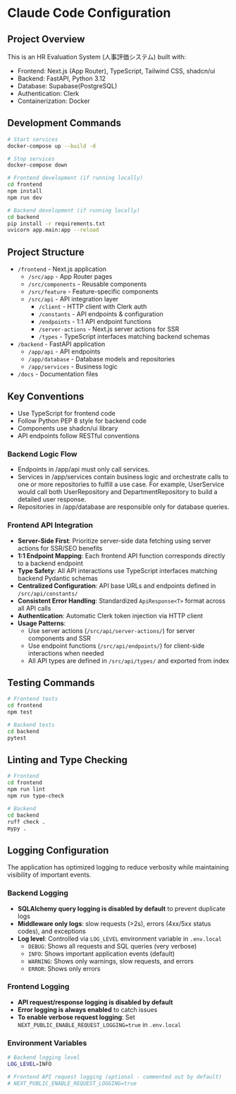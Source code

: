 # Claude Code Configuration

## Project Overview
This is an HR Evaluation System (人事評価システム) built with:
- Frontend: Next.js (App Router), TypeScript, Tailwind CSS, shadcn/ui
- Backend: FastAPI, Python 3.12
- Database: Supabase(PostgreSQL)
- Authentication: Clerk
- Containerization: Docker

## Development Commands
```bash
# Start services
docker-compose up --build -d

# Stop services
docker-compose down

# Frontend development (if running locally)
cd frontend
npm install
npm run dev

# Backend development (if running locally)
cd backend
pip install -r requirements.txt
uvicorn app.main:app --reload
```

## Project Structure
- `/frontend` - Next.js application
  - `/src/app` - App Router pages
  - `/src/components` - Reusable components
  - `/src/feature` - Feature-specific components
  - `/src/api` - API integration layer
    - `/client` - HTTP client with Clerk auth
    - `/constants` - API endpoints & configuration
    - `/endpoints` - 1:1 API endpoint functions
    - `/server-actions` - Next.js server actions for SSR
    - `/types` - TypeScript interfaces matching backend schemas
- `/backend` - FastAPI application
  - `/app/api` - API endpoints
  - `/app/database` - Database models and repositories
  - `/app/services` - Business logic
- `/docs` - Documentation files

## Key Conventions
- Use TypeScript for frontend code
- Follow Python PEP 8 style for backend code
- Components use shadcn/ui library
- API endpoints follow RESTful conventions

### Backend Logic Flow
- Endpoints in /app/api must only call services.
- Services in /app/services contain business logic and orchestrate calls to one or more repositories to fulfill a use case. For example, UserService would call both UserRepository and DepartmentRepository to build a detailed user response.
- Repositories in /app/database are responsible only for database queries.

### Frontend API Integration
- **Server-Side First**: Prioritize server-side data fetching using server actions for SSR/SEO benefits
- **1:1 Endpoint Mapping**: Each frontend API function corresponds directly to a backend endpoint
- **Type Safety**: All API interactions use TypeScript interfaces matching backend Pydantic schemas
- **Centralized Configuration**: API base URLs and endpoints defined in `/src/api/constants/`
- **Consistent Error Handling**: Standardized `ApiResponse<T>` format across all API calls
- **Authentication**: Automatic Clerk token injection via HTTP client
- **Usage Patterns**:
  - Use server actions (`/src/api/server-actions/`) for server components and SSR
  - Use endpoint functions (`/src/api/endpoints/`) for client-side interactions when needed
  - All API types are defined in `/src/api/types/` and exported from index

## Testing Commands
```bash
# Frontend tests
cd frontend
npm test

# Backend tests
cd backend
pytest
```

## Linting and Type Checking
```bash
# Frontend
cd frontend
npm run lint
npm run type-check

# Backend
cd backend
ruff check .
mypy .
```

## Logging Configuration

The application has optimized logging to reduce verbosity while maintaining visibility of important events.

### Backend Logging
- **SQLAlchemy query logging is disabled by default** to prevent duplicate logs
- **Middleware only logs**: slow requests (>2s), errors (4xx/5xx status codes), and exceptions
- **Log level**: Controlled via `LOG_LEVEL` environment variable in `.env.local`
  - `DEBUG`: Shows all requests and SQL queries (very verbose)
  - `INFO`: Shows important application events (default)
  - `WARNING`: Shows only warnings, slow requests, and errors
  - `ERROR`: Shows only errors

### Frontend Logging
- **API request/response logging is disabled by default**
- **Error logging is always enabled** to catch issues
- **To enable verbose request logging**: Set `NEXT_PUBLIC_ENABLE_REQUEST_LOGGING=true` in `.env.local`

### Environment Variables
```bash
# Backend logging level
LOG_LEVEL=INFO

# Frontend API request logging (optional - commented out by default)
# NEXT_PUBLIC_ENABLE_REQUEST_LOGGING=true
```